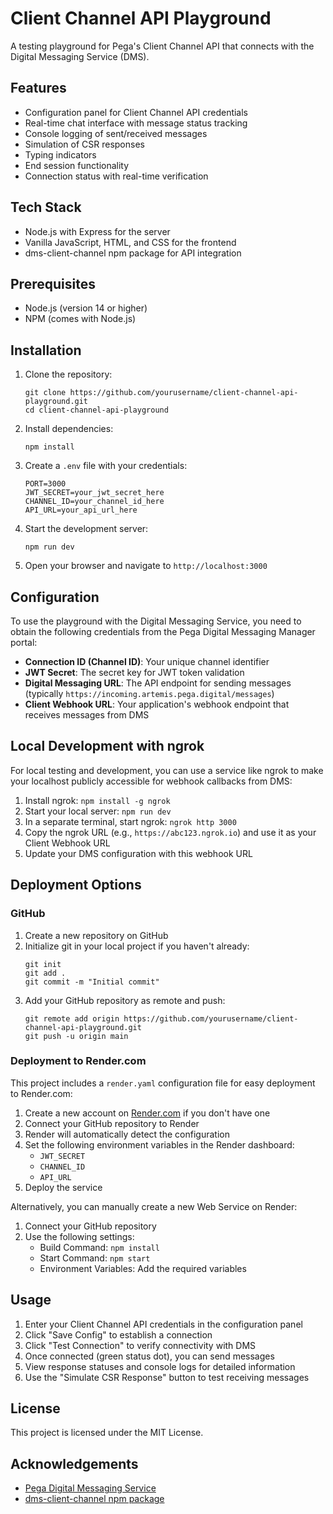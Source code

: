 # Client Channel API Playground

A testing playground for Pega's Client Channel API that connects with the Digital Messaging Service (DMS).

## Features

- Configuration panel for Client Channel API credentials
- Real-time chat interface with message status tracking
- Console logging of sent/received messages
- Simulation of CSR responses
- Typing indicators
- End session functionality
- Connection status with real-time verification

## Tech Stack

- Node.js with Express for the server
- Vanilla JavaScript, HTML, and CSS for the frontend
- dms-client-channel npm package for API integration

## Prerequisites

- Node.js (version 14 or higher)
- NPM (comes with Node.js)

## Installation

1. Clone the repository:
   ```
   git clone https://github.com/yourusername/client-channel-api-playground.git
   cd client-channel-api-playground
   ```

2. Install dependencies:
   ```
   npm install
   ```

3. Create a `.env` file with your credentials:
   ```
   PORT=3000
   JWT_SECRET=your_jwt_secret_here
   CHANNEL_ID=your_channel_id_here
   API_URL=your_api_url_here
   ```

4. Start the development server:
   ```
   npm run dev
   ```

5. Open your browser and navigate to `http://localhost:3000`

## Configuration

To use the playground with the Digital Messaging Service, you need to obtain the following credentials from the Pega Digital Messaging Manager portal:

- **Connection ID (Channel ID)**: Your unique channel identifier
- **JWT Secret**: The secret key for JWT token validation
- **Digital Messaging URL**: The API endpoint for sending messages (typically `https://incoming.artemis.pega.digital/messages`)
- **Client Webhook URL**: Your application's webhook endpoint that receives messages from DMS

## Local Development with ngrok

For local testing and development, you can use a service like ngrok to make your localhost publicly accessible for webhook callbacks from DMS:

1. Install ngrok: `npm install -g ngrok`
2. Start your local server: `npm run dev`
3. In a separate terminal, start ngrok: `ngrok http 3000`
4. Copy the ngrok URL (e.g., `https://abc123.ngrok.io`) and use it as your Client Webhook URL
5. Update your DMS configuration with this webhook URL

## Deployment Options

### GitHub

1. Create a new repository on GitHub
2. Initialize git in your local project if you haven't already:
   ```
   git init
   git add .
   git commit -m "Initial commit"
   ```
3. Add your GitHub repository as remote and push:
   ```
   git remote add origin https://github.com/yourusername/client-channel-api-playground.git
   git push -u origin main
   ```

### Deployment to Render.com

This project includes a `render.yaml` configuration file for easy deployment to Render.com:

1. Create a new account on [Render.com](https://render.com) if you don't have one
2. Connect your GitHub repository to Render
3. Render will automatically detect the configuration
4. Set the following environment variables in the Render dashboard:
   - `JWT_SECRET`
   - `CHANNEL_ID`
   - `API_URL`
5. Deploy the service

Alternatively, you can manually create a new Web Service on Render:
1. Connect your GitHub repository
2. Use the following settings:
   - Build Command: `npm install`
   - Start Command: `npm start`
   - Environment Variables: Add the required variables

## Usage

1. Enter your Client Channel API credentials in the configuration panel
2. Click "Save Config" to establish a connection
3. Click "Test Connection" to verify connectivity with DMS
4. Once connected (green status dot), you can send messages
5. View response statuses and console logs for detailed information
6. Use the "Simulate CSR Response" button to test receiving messages

## License

This project is licensed under the MIT License.

## Acknowledgements

- [Pega Digital Messaging Service](https://docs.pega.com/bundle/platform/page/platform/conversational-channels/client-channel-api.html)
- [dms-client-channel npm package](https://www.npmjs.com/package/dms-client-channel) 